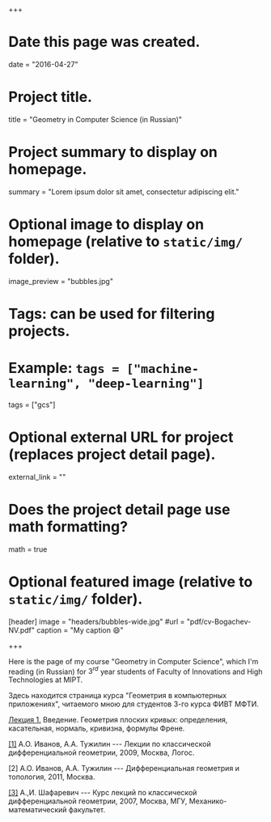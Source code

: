 +++
# Date this page was created.
date = "2016-04-27"

# Project title.
title = "Geometry in Computer Science (in Russian)"

# Project summary to display on homepage.
summary = "Lorem ipsum dolor sit amet, consectetur adipiscing elit."

# Optional image to display on homepage (relative to `static/img/` folder).
image_preview = "bubbles.jpg"

# Tags: can be used for filtering projects.
# Example: `tags = ["machine-learning", "deep-learning"]`
tags = ["gcs"]

# Optional external URL for project (replaces project detail page).
external_link = ""

# Does the project detail page use math formatting?
math = true

# Optional featured image (relative to `static/img/` folder).
[header]
image = "headers/bubbles-wide.jpg"
#url = "pdf/cv-Bogachev-NV.pdf"
caption = "My caption :smile:"

+++

Here is the page of my course "Geometry in Computer Science", which I'm reading (in Russian) for $3^{rd}$ year students of Faculty of Innovations and High Technologies at MIPT. 

Здесь находится страница курса "Геометрия в компьютерных приложениях", читаемого мною для студентов 3-го курса ФИВТ МФТИ. 

[Лекция 1.](Lecture-1.pdf) Введение. Геометрия плоских кривых: определения, касательная, нормаль, кривизна, формулы Френе.


[[1]](https://market.yandex.ru/product--a-o-ivanov-a-a-tuzhilin-lektsii-po-klassicheskoi-differentsialnoi-geometrii/4585892) А.О. Иванов, А.А. Тужилин --- Лекции по классической дифференциальной
геометрии, 2009, Москва, Логос.

[2] А.О. Иванов, А.А. Тужилин --- Дифференциальная геометрия и топология, 2011, Москва.

[[3]](https://istina.msu.ru/publications/book/2503568/) А.\,И. Шафаревич --- Курс лекций по классической дифференциальной
геометрии, 2007, Москва, МГУ, Механико-математический факультет.
